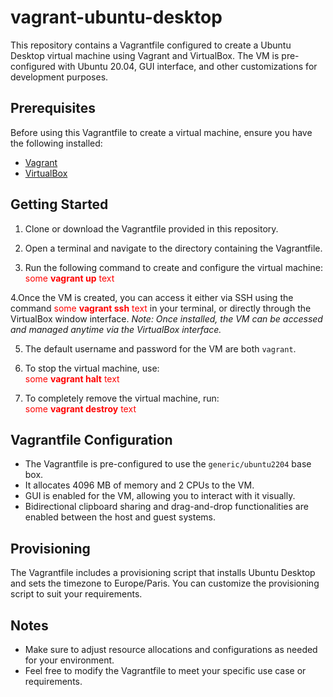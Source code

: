 # vagrant-ubuntu-desktop
This repository contains a Vagrantfile configured to create a Ubuntu Desktop virtual machine using Vagrant and VirtualBox. The VM is pre-configured with Ubuntu 20.04, GUI interface, and other customizations for development purposes.

## Prerequisites
Before using this Vagrantfile to create a virtual machine, ensure you have the following installed:
- [Vagrant](https://developer.hashicorp.com/vagrant/downloads)
- [VirtualBox](https://download.virtualbox.org/virtualbox/7.0.14/VirtualBox-7.0.14-161095-Win.exe)

## Getting Started
1. Clone or download the Vagrantfile provided in this repository.

2. Open a terminal and navigate to the directory containing the Vagrantfile.

3. Run the following command to create and configure the virtual machine:<br>
<span style="color:red">some **vagrant up** text</span>

4.Once the VM is created, you can access it either via SSH using the command <span style="color:red">some **vagrant ssh** text</span> in your terminal, or directly through the VirtualBox window interface.
_Note: Once installed, the VM can be accessed and managed anytime via the VirtualBox interface._

5. The default username and password for the VM are both `vagrant`.

6. To stop the virtual machine, use:<br>
<span style="color:red">some **vagrant halt** text</span>

7. To completely remove the virtual machine, run:<br>
<span style="color:red">some **vagrant destroy** text</span>

## Vagrantfile Configuration
- The Vagrantfile is pre-configured to use the `generic/ubuntu2204` base box.
- It allocates 4096 MB of memory and 2 CPUs to the VM.
- GUI is enabled for the VM, allowing you to interact with it visually.
- Bidirectional clipboard sharing and drag-and-drop functionalities are enabled between the host and guest systems.

## Provisioning
The Vagrantfile includes a provisioning script that installs Ubuntu Desktop and sets the timezone to Europe/Paris. You can customize the provisioning script to suit your requirements.

## Notes
- Make sure to adjust resource allocations and configurations as needed for your environment.
- Feel free to modify the Vagrantfile to meet your specific use case or requirements.
